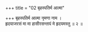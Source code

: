 +++
title = "02 बृहस्पतिर्म आत्मा"

+++
बृहस्पतिर्म आत्मा नृमणा नाम ।  
हृदयाजरसं मा मा हासीरसन्तापं मे हृदयमस्तु ॥ २ ॥